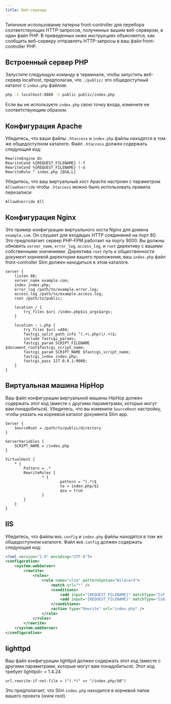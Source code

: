 ```yaml
---
title: Веб-серверы
---
```


Типичное использование патерна front-controller для перебора соответствующих HTTP-запросов, 
полученных вашим веб-сервером, в один файл PHP. В приведенных ниже инструкциях объясняется, как сообщить веб-серверу 
отправлять HTTP-запросы в ваш файл front-controller PHP.

## Встроенный сервер PHP

Запустите следующую команду в терминале, чтобы запустить веб-сервер localhost, предполагая, что 
 `./public/` это общедоступный каталог с `index.php` файлом:

```bash
php -S localhost:8888 -t public public/index.php
```

Если вы не используете `index.php` свою точку входа, измените ее соответствующим образом.

## Конфигурация Apache

Убедитесь, что ваши файлы `.htaccess` и `index.php` файлы находятся в том же общедоступном каталоге. 
Файл `.htaccess`  должен содержать следующий код:

```apacheconfig
RewriteEngine On
RewriteCond %{REQUEST_FILENAME} !-f
RewriteCond %{REQUEST_FILENAME} !-d
RewriteRule ^ index.php [QSA,L]
```

Убедитесь, что ваш виртуальный хост Apache настроен с параметром `AllowOverride` 
чтобы `.htaccess` можно было использовать правила перезаписи:

```apacheconfig
AllowOverride All
```


## Конфигурация Nginx

Это пример конфигурации виртуального хоста Nginx для домена `example.com`.
Он слушает для входящих HTTP соединений на порт 80. Это предполагает сервер PHP-FPM работает на порту 9000. 
Вы должны обновить `server_name`, `error_log`,
`access_log`, и `root` директиву с вашими собственными значениями. Директива `root` путь к общественности документ 
корневой директории вашего приложения; ваш
`index.php` файл front-controller Slim должен находиться в этом каталоге.

```text
server {
    listen 80;
    server_name example.com;
    index index.php;
    error_log /path/to/example.error.log;
    access_log /path/to/example.access.log;
    root /path/to/public;

    location / {
        try_files $uri /index.php$is_args$args;
    }

    location ~ \.php {
        try_files $uri =404;
        fastcgi_split_path_info ^(.+\.php)(/.+)$;
        include fastcgi_params;
        fastcgi_param SCRIPT_FILENAME $document_root$fastcgi_script_name;
        fastcgi_param SCRIPT_NAME $fastcgi_script_name;
        fastcgi_index index.php;
        fastcgi_pass 127.0.0.1:9000;
    }
}
```

## Виртуальная машина HipHop

Ваш файл конфигурации виртуальной машины HipHop должен содержать этот код (вместе с другими параметрами, которые могут 
вам понадобиться). Убедитесь, что вы изменили  `SourceRoot` настройку, чтобы указать на корневой каталог документа Slim app.

```text
Server {
    SourceRoot = /path/to/public/directory
}

ServerVariables {
    SCRIPT_NAME = /index.php
}

VirtualHost {
    * {
        Pattern = .*
        RewriteRules {
                * {
                        pattern = ^(.*)$
                        to = index.php/$1
                        qsa = true
                }
        }
    }
}
```


## IIS

Убедитесь, что файлы `Web.config` и `index.php` файлы находятся в том же общедоступном каталоге.
 Файл `Web.config` должен содержать следующий код:


```xml
<?xml version="1.0" encoding="UTF-8"?>
<configuration>
    <system.webServer>
        <rewrite>
            <rules>
                <rule name="slim" patternSyntax="Wildcard">
                    <match url="*" />
                    <conditions>
                        <add input="{REQUEST_FILENAME}" matchType="IsFile" negate="true" />
                        <add input="{REQUEST_FILENAME}" matchType="IsDirectory" negate="true" />
                    </conditions>
                    <action type="Rewrite" url="index.php" />
                </rule>
            </rules>
        </rewrite>
    </system.webServer>
</configuration>
```

## lighttpd

Ваш файл конфигурации lighttpd должен содержать этот код (вместе с другими параметрами, которые могут вам понадобиться). 
Этот код требует lighttpd> = 1.4.24

```text
url.rewrite-if-not-file = ("(.*)" => "/index.php/$0")
```

Это предполагает, что Slim  `index.php` находится в корневой папке вашего проекта (www root).
